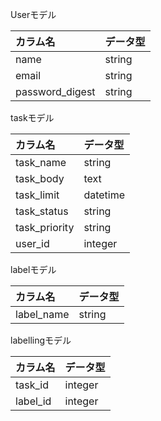  Userモデル

| カラム名 | データ型 |
| :----- | :----- |
|  name  |  string  |
|  email  |  string  |
| password_digest | string |

taskモデル

| カラム名 | データ型 |
| :----- | :----- |
| task_name | string |
| task_body | text |
| task_limit | datetime |
| task_status | string |
| task_priority | string |
| user_id|integer |

labelモデル

| カラム名 | データ型 |
| :--- | :--- |
| label_name | string |

labellingモデル

| カラム名 | データ型 |
| :--- | :--- |
| task_id | integer |
| label_id | integer |
